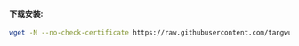 
#### 下载安装:
``` bash
wget -N --no-check-certificate https://raw.githubusercontent.com/tangwulin/node/master/node.sh && chmod + x node.sh && bash node.sh
```
